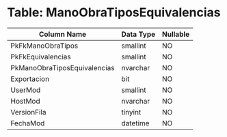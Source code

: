 # Table: ManoObraTiposEquivalencias

| Column Name | Data Type | Nullable |
|-------------|-----------|----------|
| PkFkManoObraTipos | smallint | NO |
| PkFkEquivalencias | smallint | NO |
| PkManoObraTiposEquivalencias | nvarchar | NO |
| Exportacion | bit | NO |
| UserMod | smallint | NO |
| HostMod | nvarchar | NO |
| VersionFila | tinyint | NO |
| FechaMod | datetime | NO |

